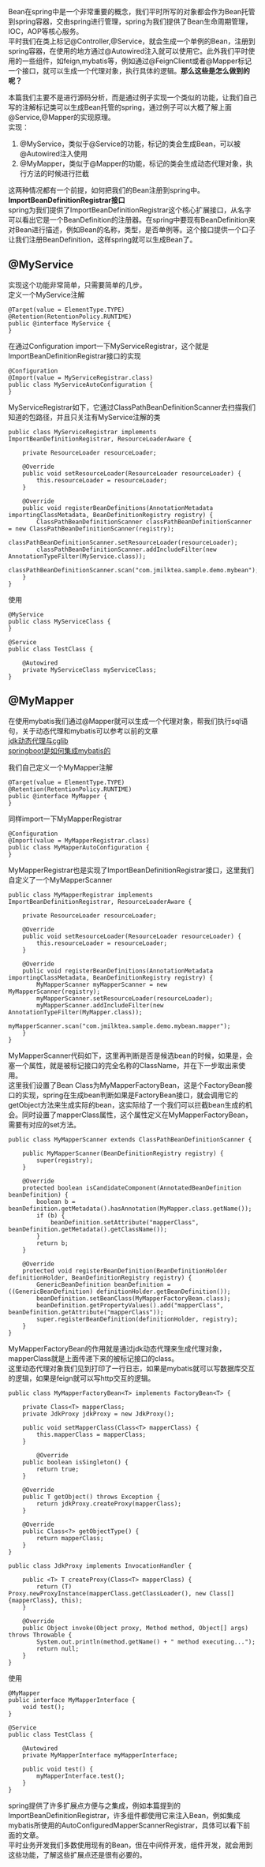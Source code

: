 Bean在spring中是一个非常重要的概念，我们平时所写的对象都会作为Bean托管到spring容器，交由spring进行管理，spring为我们提供了Bean生命周期管理，IOC，AOP等核心服务。    
平时我们在类上标记@Controller,@Service，就会生成一个单例的Bean，注册到spring容器，在使用的地方通过@Autowired注入就可以使用它。此外我们平时使用的一些组件，如feign,mybatis等，例如通过@FeignClient或者@Mapper标记一个接口，就可以生成一个代理对象，执行具体的逻辑。**那么这些是怎么做到的呢？**    

本篇我们主要不是进行源码分析，而是通过例子实现一个类似的功能，让我们自己写的注解标记类可以生成Bean托管的spring，通过例子可以大概了解上面@Service,@Mapper的实现原理。     
实现：   
1. @MyService，类似于@Service的功能，标记的类会生成Bean，可以被@Autowired注入使用    
2. @MyMapper，类似于@Mapper的功能，标记的类会生成动态代理对象，执行方法的时候进行拦截       

这两种情况都有一个前提，如何把我们的Bean注册到spring中。    
**ImportBeanDefinitionRegistrar接口**    
spring为我们提供了ImportBeanDefinitionRegistrar这个核心扩展接口，从名字可以看出它是一个BeanDefinition的注册器。在spring中要现有BeanDefinition来对Bean进行描述，例如Bean的名称，类型，是否单例等。这个接口提供一个口子让我们注册BeanDefinition，这样spring就可以生成Bean了。    

## @MyService    
实现这个功能非常简单，只需要简单的几步。   
定义一个MyService注解
```
@Target(value = ElementType.TYPE)
@Retention(RetentionPolicy.RUNTIME)
public @interface MyService {
}
```
在通过Configuration import一下MyServiceRegistrar，这个就是ImportBeanDefinitionRegistrar接口的实现
```
@Configuration
@Import(value = MyServiceRegistrar.class)
public class MyServiceAutoConfiguration {
}
```
MyServiceRegistrar如下，它通过ClassPathBeanDefinitionScanner去扫描我们知道的包路径，并且只关注有MyService注解的类
```
public class MyServiceRegistrar implements ImportBeanDefinitionRegistrar, ResourceLoaderAware {

	private ResourceLoader resourceLoader;

	@Override
	public void setResourceLoader(ResourceLoader resourceLoader) {
		this.resourceLoader = resourceLoader;
	}

	@Override
	public void registerBeanDefinitions(AnnotationMetadata importingClassMetadata, BeanDefinitionRegistry registry) {
		ClassPathBeanDefinitionScanner classPathBeanDefinitionScanner = new ClassPathBeanDefinitionScanner(registry);
		classPathBeanDefinitionScanner.setResourceLoader(resourceLoader);
		classPathBeanDefinitionScanner.addIncludeFilter(new AnnotationTypeFilter(MyService.class));
		classPathBeanDefinitionScanner.scan("com.jmilktea.sample.demo.mybean");
	}
}
```
使用
```
@MyService
public class MyServiceClass {
}

@Service
public class TestClass {

	@Autowired
	private MyServiceClass myServiceClass;
}
```

## @MyMapper   
在使用mybatis我们通过@Mapper就可以生成一个代理对象，帮我们执行sql语句，关于动态代理和mybatis可以参考以前的文章   
[jdk动态代理与cglib](https://github.com/jmilktea/jmilktea/blob/master/%E9%9D%A2%E8%AF%95/jdk%E5%8A%A8%E6%80%81%E4%BB%A3%E7%90%86%E4%B8%8Ecglib.md)    
[springboot是如何集成mybatis的](https://github.com/jmilktea/jmilktea/blob/master/mybatis/springboot%E9%9B%86%E6%88%90mybatis%E5%8E%9F%E7%90%86.md)   

我们自己定义一个MyMapper注解   
```
@Target(value = ElementType.TYPE)
@Retention(RetentionPolicy.RUNTIME)
public @interface MyMapper {
}
```
同样import一下MyMapperRegistrar
```
@Configuration
@Import(value = MyMapperRegistrar.class)
public class MyMapperAutoConfiguration {
}
```
MyMapperRegistrar也是实现了ImportBeanDefinitionRegistrar接口，这里我们自定义了一个MyMapperScanner
```
public class MyMapperRegistrar implements ImportBeanDefinitionRegistrar, ResourceLoaderAware {

	private ResourceLoader resourceLoader;

	@Override
	public void setResourceLoader(ResourceLoader resourceLoader) {
		this.resourceLoader = resourceLoader;
	}

	@Override
	public void registerBeanDefinitions(AnnotationMetadata importingClassMetadata, BeanDefinitionRegistry registry) {
		MyMapperScanner myMapperScanner = new MyMapperScanner(registry);
		myMapperScanner.setResourceLoader(resourceLoader);
		myMapperScanner.addIncludeFilter(new AnnotationTypeFilter(MyMapper.class));
		myMapperScanner.scan("com.jmilktea.sample.demo.mybean.mapper");
	}
}
```
MyMapperScanner代码如下，这里再判断是否是候选bean的时候，如果是，会塞一个属性，就是被标记接口的完全名称的ClassName，并在下一步取出来使用。   
这里我们设置了Bean Class为MyMapperFactoryBean，这是个FactoryBean接口的实现，spring在生成bean判断如果是FactoryBean接口，就会调用它的getObject方法来生成实际的bean，这实际给了一个我们可以拦截bean生成的机会。同时设置了mapperClass属性，这个属性定义在MyMapperFactoryBean，需要有对应的set方法。
```
public class MyMapperScanner extends ClassPathBeanDefinitionScanner {

	public MyMapperScanner(BeanDefinitionRegistry registry) {
		super(registry);
	}

	@Override
	protected boolean isCandidateComponent(AnnotatedBeanDefinition beanDefinition) {
		boolean b = beanDefinition.getMetadata().hasAnnotation(MyMapper.class.getName());
		if (b) {
			beanDefinition.setAttribute("mapperClass", beanDefinition.getMetadata().getClassName());
		}
		return b;
	}

	@Override
	protected void registerBeanDefinition(BeanDefinitionHolder definitionHolder, BeanDefinitionRegistry registry) {
		GenericBeanDefinition beanDefinition = ((GenericBeanDefinition) definitionHolder.getBeanDefinition());
		beanDefinition.setBeanClass(MyMapperFactoryBean.class);
		beanDefinition.getPropertyValues().add("mapperClass", beanDefinition.getAttribute("mapperClass"));
		super.registerBeanDefinition(definitionHolder, registry);
	}
}
```
MyMapperFactoryBean的作用就是通过jdk动态代理来生成代理对象，mapperClass就是上面传递下来的被标记接口的class。   
这里动态代理对象我们见到打印了一行日志，如果是mybatis就可以写数据库交互的逻辑，如果是feign就可以写http交互的逻辑。    
```
public class MyMapperFactoryBean<T> implements FactoryBean<T> {

	private Class<T> mapperClass;
	private JdkProxy jdkProxy = new JdkProxy();

	public void setMapperClass(Class<T> mapperClass) {
		this.mapperClass = mapperClass;
	}

    	@Override
	public boolean isSingleton() {
		return true;
	}

	@Override
	public T getObject() throws Exception {
		return jdkProxy.createProxy(mapperClass);
	}

	@Override
	public Class<?> getObjectType() {
		return mapperClass;
	}
}
```
```
public class JdkProxy implements InvocationHandler {

	public <T> T createProxy(Class<T> mapperClass) {
		return (T) Proxy.newProxyInstance(mapperClass.getClassLoader(), new Class[]{mapperClass}, this);
	}

	@Override
	public Object invoke(Object proxy, Method method, Object[] args) throws Throwable {
		System.out.println(method.getName() + " method executing...");
		return null;
	}
}
```
使用
```
@MyMapper
public interface MyMapperInterface {
	void test();
}

@Service
public class TestClass {

	@Autowired
	private MyMapperInterface myMapperInterface;

	public void test() {
        myMapperInterface.test();
    }
}
```

spring提供了许多扩展点方便与之集成，例如本篇提到的ImportBeanDefinitionRegistrar，许多组件都使用它来注入Bean，例如集成mybatis所使用的AutoConfiguredMapperScannerRegistrar，具体可以看下前面的文章。   
平时业务开发我们多数使用现有的Bean，但在中间件开发，组件开发，就会用到这些功能，了解这些扩展点还是很有必要的。     
